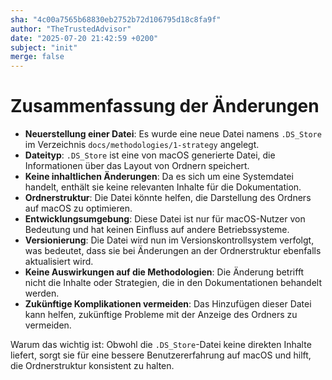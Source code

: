 ```yaml
---
sha: "4c00a7565b68830eb2752b72d106795d18c8fa9f"
author: "TheTrustedAdvisor"
date: "2025-07-20 21:42:59 +0200"
subject: "init"
merge: false
---
```


# Zusammenfassung der Änderungen

- **Neuerstellung einer Datei**: Es wurde eine neue Datei namens `.DS_Store` im Verzeichnis `docs/methodologies/1-strategy` angelegt.
- **Dateityp**: `.DS_Store` ist eine von macOS generierte Datei, die Informationen über das Layout von Ordnern speichert.
- **Keine inhaltlichen Änderungen**: Da es sich um eine Systemdatei handelt, enthält sie keine relevanten Inhalte für die Dokumentation.
- **Ordnerstruktur**: Die Datei könnte helfen, die Darstellung des Ordners auf macOS zu optimieren.
- **Entwicklungsumgebung**: Diese Datei ist nur für macOS-Nutzer von Bedeutung und hat keinen Einfluss auf andere Betriebssysteme.
- **Versionierung**: Die Datei wird nun im Versionskontrollsystem verfolgt, was bedeutet, dass sie bei Änderungen an der Ordnerstruktur ebenfalls aktualisiert wird.
- **Keine Auswirkungen auf die Methodologien**: Die Änderung betrifft nicht die Inhalte oder Strategien, die in den Dokumentationen behandelt werden.
- **Zukünftige Komplikationen vermeiden**: Das Hinzufügen dieser Datei kann helfen, zukünftige Probleme mit der Anzeige des Ordners zu vermeiden.

Warum das wichtig ist: Obwohl die `.DS_Store`-Datei keine direkten Inhalte liefert, sorgt sie für eine bessere Benutzererfahrung auf macOS und hilft, die Ordnerstruktur konsistent zu halten.


